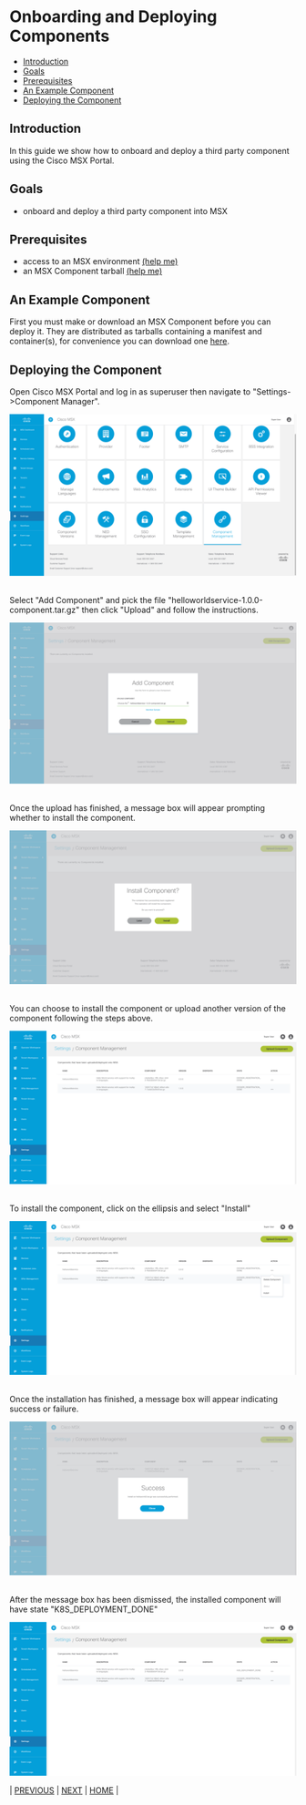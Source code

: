 # Onboarding and Deploying Components
* [Introduction](#introduction)
* [Goals](#goals)
* [Prerequisites](#prerequisites)
* [An Example Component](#an-example-component)
* [Deploying the Component](#deploying-the-component)


## Introduction
In this guide we show how to onboard and deploy a third party component using the Cisco MSX Portal.


## Goals
* onboard and deploy a third party component into MSX


## Prerequisites
* access to an MSX environment [(help me)](../01-msx-developer-program-basics/02-getting-access-to-an-msx-environment.md)
* an MSX Component tarball [(help me)](artifacts/helloworldservice-1.0.0-component.tar.gz)


## An Example Component
First you must make or download an MSX Component before you can deploy it. They are distributed as tarballs containing a manifest and container(s), for convenience you can download one [here](artifacts/helloworldservice-1.0.0-component.tar.gz).


## Deploying the Component
Open Cisco MSX Portal and log in as superuser then navigate to "Settings->Component Manager".

![](images/deploying-component-1.png?raw=true)

<br>
Select "Add Component" and pick the file "helloworldservice-1.0.0-component.tar.gz" then click "Upload" and follow the instructions.

![](images/deploying-component-2.png?raw=true)

<br>
Once the upload has finished, a message box will appear prompting whether to install the component.

![](images/deploying-component-3.png?raw=true)

<br>
You can choose to install the component or upload another version of the component following the steps above.

![](images/deploying-component-4.png?raw=true)

<br>
To install the component, click on the ellipsis and select "Install"

![](images/deploying-component-5.png?raw=true)

<br>
Once the installation has finished, a message box will appear indicating success or failure.

![](images/deploying-component-6.png?raw=True)

<br>
After the message box has been dismissed, the installed component will have state "K8S_DEPLOYMENT_DONE"

![](images/deploying-component-7.png?raw=True)


| [PREVIOUS](03-service-containerization-and-packaging.md) | [NEXT](05-service-offers-and-subscriptions.md) |  [HOME](../index.md#msx-component-manager) |
